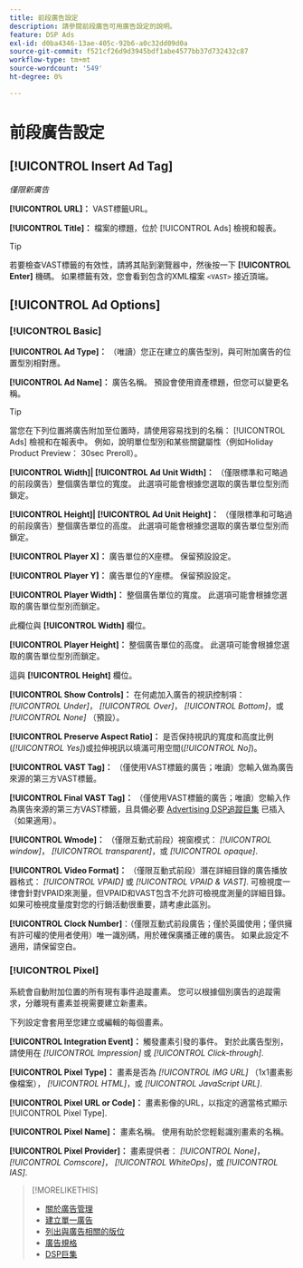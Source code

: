 ```yaml
---
title: 前段廣告設定
description: 請參閱前段廣告可用廣告設定的說明。
feature: DSP Ads
exl-id: d0ba4346-13ae-405c-92b6-a0c32dd09d0a
source-git-commit: f521cf26d9d3945bdf1abe4577bb37d732432c87
workflow-type: tm+mt
source-wordcount: '549'
ht-degree: 0%

---
```


# 前段廣告設定

## [!UICONTROL Insert Ad Tag]

*僅限新廣告*

**[!UICONTROL URL]：** VAST標籤URL。

**[!UICONTROL Title]：** 檔案的標題，位於 [!UICONTROL Ads] 檢視和報表。

>[!TIP]
>
> 若要檢查VAST標籤的有效性，請將其貼到瀏覽器中，然後按一下 **[!UICONTROL Enter]** 機碼。 如果標籤有效，您會看到包含的XML檔案 `<VAST>` 接近頂端。

## [!UICONTROL Ad Options]

### [!UICONTROL Basic]

**[!UICONTROL Ad Type]：** （唯讀）您正在建立的廣告型別，與可附加廣告的位置型別相對應。

**[!UICONTROL Ad Name]：** 廣告名稱。 預設會使用資產標題，但您可以變更名稱。

>[!TIP]
>
> 當您在下列位置將廣告附加至位置時，請使用容易找到的名稱： [!UICONTROL Ads] 檢視和在報表中。 例如，說明單位型別和某些關鍵屬性（例如Holiday Product Preview： 30sec Preroll）。

**[!UICONTROL Width]| [!UICONTROL Ad Unit Width]：** （僅限標準和可略過的前段廣告）整個廣告單位的寬度。 此選項可能會根據您選取的廣告單位型別而鎖定。

**[!UICONTROL Height]| [!UICONTROL Ad Unit Height]：** （僅限標準和可略過的前段廣告）整個廣告單位的高度。 此選項可能會根據您選取的廣告單位型別而鎖定。

**[!UICONTROL Player X]：** 廣告單位的X座標。 保留預設設定。

**[!UICONTROL Player Y]：** 廣告單位的Y座標。 保留預設設定。

**[!UICONTROL Player Width]：** 整個廣告單位的寬度。 此選項可能會根據您選取的廣告單位型別而鎖定。

此欄位與 **[!UICONTROL Width]** 欄位。

**[!UICONTROL Player Height]：** 整個廣告單位的高度。 此選項可能會根據您選取的廣告單位型別而鎖定。

這與 **[!UICONTROL Height]** 欄位。

**[!UICONTROL Show Controls]：** 在何處加入廣告的視訊控制項： *[!UICONTROL Under]*， *[!UICONTROL Over]*， *[!UICONTROL Bottom]*，或 *[!UICONTROL None]* （預設）。

**[!UICONTROL Preserve Aspect Ratio]：** 是否保持視訊的寬度和高度比例(*[!UICONTROL Yes]*)或拉伸視訊以填滿可用空間(*[!UICONTROL No]*)。

**[!UICONTROL VAST Tag]：** （僅使用VAST標籤的廣告；唯讀）您輸入做為廣告來源的第三方VAST標籤。

**[!UICONTROL Final VAST Tag]：** （僅使用VAST標籤的廣告；唯讀）您輸入作為廣告來源的第三方VAST標籤，且具備必要 [Advertising DSP追蹤巨集](/help/dsp/campaign-management/macros.md) 已插入（如果適用）。

**[!UICONTROL Wmode]：** （僅限互動式前段）視窗模式： *[!UICONTROL window]*， *[!UICONTROL transparent]*，或 *[!UICONTROL opaque]*.

**[!UICONTROL Video Format]：** （僅限互動式前段）潛在詳細目錄的廣告播放器格式： *[!UICONTROL VPAID]* 或 *[!UICONTROL VPAID & VAST]*. 可檢視度一律會針對VPAID來測量，但VPAID和VAST包含不允許可檢視度測量的詳細目錄。 如果可檢視度量度對您的行銷活動很重要，請考慮此區別。

**[!UICONTROL Clock Number]**：（僅限互動式前段廣告；僅於英國使用；僅供擁有許可權的使用者使用）唯一識別碼，用於確保廣播正確的廣告。 如果此設定不適用，請保留空白。

### [!UICONTROL Pixel]

系統會自動附加位置的所有現有事件追蹤畫素。 您可以根據個別廣告的追蹤需求，分離現有畫素並視需要建立新畫素。

下列設定會套用至您建立或編輯的每個畫素。

**[!UICONTROL Integration Event]：** 觸發畫素引發的事件。 對於此廣告型別，請使用在 *[!UICONTROL Impression]* 或 *[!UICONTROL Click-through]*.

**[!UICONTROL Pixel Type]：** 畫素是否為 *[!UICONTROL IMG URL]* （1x1畫素影像檔案）， *[!UICONTROL HTML]*，或 *[!UICONTROL JavaScript URL]*.

**[!UICONTROL Pixel URL or Code]：** 畫素影像的URL，以指定的適當格式顯示 [!UICONTROL Pixel Type].

**[!UICONTROL Pixel Name]：** 畫素名稱。 使用有助於您輕鬆識別畫素的名稱。

**[!UICONTROL Pixel Provider]：** 畫素提供者： *[!UICONTROL None]*， *[!UICONTROL Comscore]*， *[!UICONTROL WhiteOps]*，或 *[!UICONTROL IAS]*.

>[!MORELIKETHIS]
>
>* [關於廣告管理](ad-about.md)
>* [建立單一廣告](ad-create.md)
>* [列出與廣告相關的版位](/help/dsp/campaign-management/ads/ad-list-placements.md)
>* [廣告規格](ad-specs.md)
>* [DSP巨集](/help/dsp/campaign-management/macros.md)
